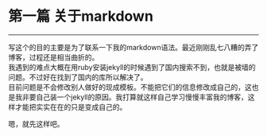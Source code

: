 # 第一篇 关于markdown

---



写这个的目的主要是为了联系一下我的markdown语法。最近刚刚乱七八糟的弄了博客，过程还是相当曲折的。  
我遇到的难点大概在用ruby安装jekyll的时候遇到了国内搜索不到，也就是被墙的问题。不过好在找到了国内的库所以解决了。  
目前问题是不会修改别人做好的现成模板。不能把它们的信息修改成自己的，这也是我非要自己装一个jekyll的原因。我打算就这样自己学习慢慢丰富我的博客，这样才能把实实在在的只是变成自己的。

嗯，就先这样吧。
